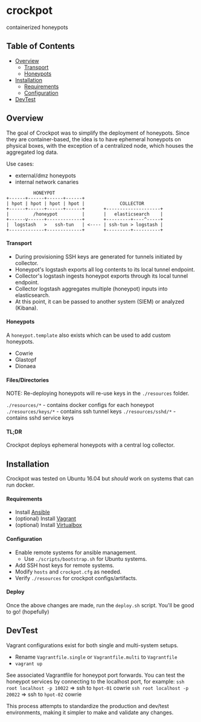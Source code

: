 # crockpot
containerized honeypots

## Table of Contents
* [Overview](#overview)
  * [Transport](#transport)
  * [Honeypots](#honeypots)
* [Installation](#installation)
  * [Requirements](#requirements)
  * [Configuration](#configuration)
* [DevTest](#devtest)

## Overview
The goal of Crockpot was to simplify the deployment of honeypots. Since they are
container-based, the idea is to have ephemeral honeypots on physical boxes,
with the exception of a centralized node, which houses the aggregated log data.

Use cases:
- external/dmz honeypots
- internal network canaries
```
          HONEYPOT
+------+------+------+------+
| hpot | hpot | hpot | hpot |             COLLECTOR
+------+------+------+------+       +--------------------+
|         /honeypot         |       |   elasticsearch    |
+------v------+-------------+       +---------+----^-----+
|  logstash   >   ssh-tun   | <---- | ssh-tun > logstash |
+-------------+-------------+       +---------+----------+
```

#### Transport
- During provisioning SSH keys are generated for tunnels initiated by collector.
- Honeypot's logstash exports all log contents to its local tunnel endpoint.
- Collector's logstash ingests honeypot exports through its local tunnel endpoint.
- Collector logstash aggregates multiple (honeypot) inputs into elasticsearch.
- At this point, it can be passed to another system (SIEM) or analyzed (Kibana).

#### Honeypots
A `honeypot.template` also exists which can be used to add custom honeypots.
- Cowrie
- Glastopf
- Dionaea

#### Files/Directories
NOTE: Re-deploying honeypots will re-use keys in the `./resources` folder.

`./resources/*` - contains docker configs for each honeypot
`./resources/keys/*` - contains ssh tunnel keys
`./resources/sshd/*` - contains sshd service keys

#### TL;DR
Crockpot deploys ephemeral honeypots with a central log collector.

## Installation
Crockpot was tested on Ubuntu 16.04 but _should_ work on systems that can run docker.

#### Requirements
* Install [Ansible](https://www.ansible.com/)
* (optional) Install [Vagrant](https://www.vagrantup.com/)
* (optional) Install [Virtualbox](https://www.virtualbox.org/wiki/Linux_Downloads)

#### Configuration
* Enable remote systems for ansible management.
  - Use `./scripts/bootstrap.sh` for Ubuntu systems.
* Add SSH host keys for remote systems.
* Modify `hosts` and `crockpot.cfg` as needed.
* Verify `./resources` for crockpot configs/artifacts.

#### Deploy
Once the above changes are made, run the `deploy.sh` script.
You'll be good to go! (hopefully)

## DevTest
Vagrant configurations exist for both single and multi-system setups.

* Rename `Vagrantfile.single` or `Vagrantfile.multi` to `Vagrantfile`
* `vagrant up`

See associated Vagrantfile for honeypot port forwards. You can test the
honeypot services by connecting to the localhost port, for example:
`ssh root localhost -p 10022` => ssh to `hpot-01` cowrie
`ssh root localhost -p 20022` => ssh to `hpot-02` cowrie

This process attempts to standardize the production and dev/test
environments, making it simpler to make and validate any changes.
